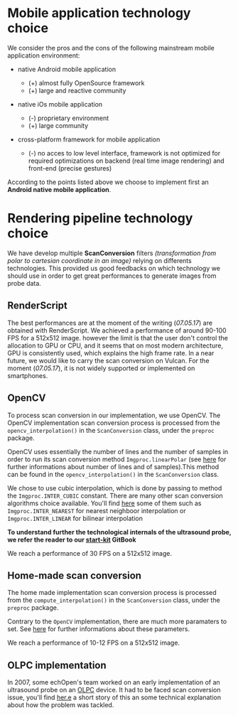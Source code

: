 # Mobile application technology choice

We consider the pros and the cons of the following mainstream mobile application environment:

* native Android mobile application

    * (+) almost fully OpenSource framework
    * (+) large and reactive community

* native iOs mobile application
    * (-) proprietary environment
    * (+) large community

* cross-platform framework for mobile application
    * (-) no acces to low level interface, framework is not optimized for required optimizations on backend (real time image rendering) and front-end (precise gestures)

According to the points listed above we choose to implement first an **Android native mobile application**.

# Rendering pipeline technology choice

We have develop multiple **ScanConversion** filters *(transformation from polar to cartesian coordinate in an image)* relying on differents technologies. This provided us good feedbacks on which technology we should use in order to get great performances to generate images from probe data.

## RenderScript

The best performances are at the moment of the writing (_07.05.17_) are obtained with RenderScript. We achieved a performance of around 90-100 FPS for a 512x512 image. however the limit is that the user don't control the allocation to GPU or CPU, and it seems that on most modern architecture, GPU is consistently used, which explains the high frame rate. In a near future, we would like to carry the scan conversion on Vulcan. For the moment \(_07.05.17_\), it is not widely supported or implemented on smartphones.

## OpenCV

To process scan conversion in our implementation, we use OpenCV. The OpenCV implementation scan conversion process is processed from the `opencv_interpolation()` in the `ScanConversion` class, under the `preproc` package.

OpenCV uses essentially the number of lines and the number of samples in order to run its scan conversion method `Imgproc.linearPolar` \(see [here](https://echopen.gitbooks.io/android-app/content/constants.html) for further informations about number of lines and of samples\).This method can be found in the `opencv_interpolation()` in the `ScanConversion` class.

We chose to use cubic interpolation, which is done by passing to method the `Imgproc.INTER_CUBIC` constant. There are many other scan conversion algorithms choice available. You'll find [here](http://www.swarthmore.edu/NatSci/mzucker1/opencv-2.4.10-docs/modules/imgproc/doc/geometric_transformations.html#cv.Resize) some of them such as `Imgproc.INTER_NEAREST` for nearest neighboor interpolation or `Imgproc.INTER_LINEAR` for bilinear interpolation

**To understand further the technological internals of the ultrasound probe, we refer the reader to our **[**start-kit**](https://echopen.gitbooks.io/starterkit/content/intro.md/readme.html)** GitBook**

We reach a performance of 30 FPS on a 512x512 image.

## Home-made scan conversion

The home made implementation scan conversion process is processed from the `compute_interpolation()` in the `ScanConversion` class, under the `preproc` package.

Contrary to the `OpenCV`  implementation, there are much more paramaters to set. See [here](https://echopen.gitbooks.io/android-app/content/constants.html) for further informations about these parameters.

We reach a performance of 10-12 FPS on a 512x512 image.


## OLPC implementation

In 2007, some echOpen's team worked on an early implementation of an ultrasound probe on an [OLPC](https://fr.wikipedia.org/wiki/One_Laptop_per_Child) device. It had to be faced scan conversion issue, you'll find [her.e](http://echopen.org/index.php/Scan_Conversion) a short story of this an some technical explanation about how the problem was tackled.

